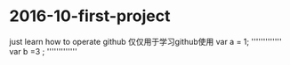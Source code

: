 # 2016-10-first-project
just learn  how to operate  github
仅仅用于学习github使用
var a = 1;
'''''''''''''
var b =3 ;
'''''''''''''
